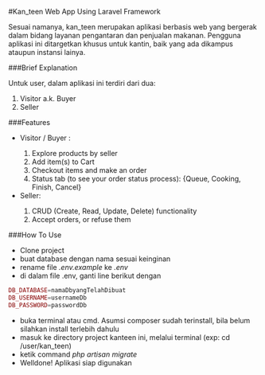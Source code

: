 #Kan_teen Web App Using Laravel Framework
<p>
    Sesuai namanya, kan_teen merupakan aplikasi berbasis web yang bergerak dalam bidang
    layanan pengantaran dan penjualan makanan. Pengguna aplikasi ini ditargetkan khusus untuk kantin, baik yang ada dikampus ataupun instansi lainya. 
</p>

###Brief Explanation
<p>Untuk user, dalam aplikasi ini terdiri dari dua:</p>
<ol>
    <li>Visitor a.k. Buyer</li>
    <li>Seller</li>
</ol>

###Features
<ul>
    <li>Visitor / Buyer :</li>
    <ol>
        <li>Explore products by seller</li>
        <li>Add item(s) to Cart</li>
        <li>Checkout items and make an order</li>
        <li>Status tab (to see your order status process): {Queue, Cooking, Finish, Cancel}</li>
    </ol>
    <li>Seller:</li>
    <ol>
        <li>CRUD (Create, Read, Update, Delete) functionality</li>
        <li>Accept orders, or refuse them</li>
    </ol>
</ul>

###How To Use
* Clone project
* buat database dengan nama sesuai keinginan
* rename file _.env.example_ ke _.env_
* di dalam file .env, ganti line berikut dengan 
```php
DB_DATABASE=namaDbyangTelahDibuat
DB_USERNAME=usernameDb
DB_PASSWORD=passwordDb
```
* buka terminal atau cmd. Asumsi composer sudah terinstall, bila belum silahkan install terlebih dahulu
* masuk ke directory project kanteen ini, melalui terminal (exp: cd /user/kan_teen)
* ketik command _php artisan migrate_
* Welldone! Aplikasi siap digunakan
